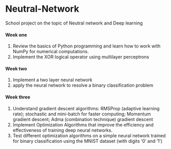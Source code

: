 # Neutral-Network
School project on the topic of Neutral network and Deep learning 
#### Week one
1. Review the basics of Python programming and learn how to work with NumPy for numerical computations.
2. Implement the XOR logical operator using multilayer perceptrons
#### Week two
1. Implement a two layer neural network
2. apply the neural network to resolve a binary classification problem
#### Week three
1. Understand gradient descent algorithms: RMSProp (adaptive learning rate); stochastic and mini-batch for faster computing; Momentum gradient descent; Adma (combination technique) gradient descent 
2. Implement Optimization Algorithms that improve the efficiency and effectiveness of training deep neural networks.
3. Test different optimization algorithms on a simple neural network trained for binary classification using the MNIST dataset (with digits ‘0’ and ‘1’)

